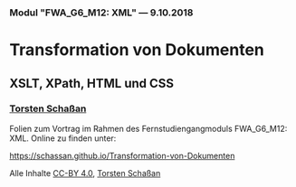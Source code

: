 ### Modul "FWA_G6_M12: XML" &#x2014; 9.10.2018

# Transformation von Dokumenten

## XSLT, XPath, HTML und CSS

### [Torsten Schaßan](https://orcid.org/0000-0002-8902-4775)

Folien zum Vortrag im Rahmen des Fernstudiengangmoduls FWA_G6_M12: XML. Online zu finden unter:

https://schassan.github.io/Transformation-von-Dokumenten

Alle Inhalte [CC-BY 4.0](https://creativecommons.org/licenses/by/4.0/), [Torsten Schaßan](https://orcid.org/0000-0002-8902-4775)

